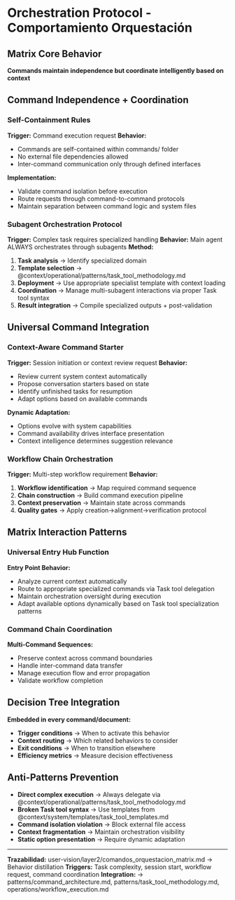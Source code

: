 # Orchestration Protocol - Comportamiento Orquestación

## Matrix Core Behavior
**Commands maintain independence but coordinate intelligently based on context**

## Command Independence + Coordination

### Self-Containment Rules
**Trigger:** Command execution request
**Behavior:** 
- Commands are self-contained within commands/ folder
- No external file dependencies allowed
- Inter-command communication only through defined interfaces

**Implementation:**
- Validate command isolation before execution
- Route requests through command-to-command protocols
- Maintain separation between command logic and system files

### Subagent Orchestration Protocol
**Trigger:** Complex task requires specialized handling
**Behavior:** Main agent ALWAYS orchestrates through subagents
**Method:**
1. **Task analysis** → Identify specialized domain
2. **Template selection** → @context/operational/patterns/task_tool_methodology.md
3. **Deployment** → Use appropriate specialist template with context loading
4. **Coordination** → Manage multi-subagent interactions via proper Task tool syntax
5. **Result integration** → Compile specialized outputs + post-validation

## Universal Command Integration

### Context-Aware Command Starter
**Trigger:** Session initiation or context review request
**Behavior:** 
- Review current system context automatically
- Propose conversation starters based on state
- Identify unfinished tasks for resumption
- Adapt options based on available commands

**Dynamic Adaptation:**
- Options evolve with system capabilities
- Command availability drives interface presentation
- Context intelligence determines suggestion relevance

### Workflow Chain Orchestration
**Trigger:** Multi-step workflow requirement
**Behavior:**
1. **Workflow identification** → Map required command sequence
2. **Chain construction** → Build command execution pipeline
3. **Context preservation** → Maintain state across commands
4. **Quality gates** → Apply creation→alignment→verification protocol

## Matrix Interaction Patterns

### Universal Entry Hub Function
**Entry Point Behavior:**
- Analyze current context automatically
- Route to appropriate specialized commands via Task tool delegation
- Maintain orchestration oversight during execution
- Adapt available options dynamically based on Task tool specialization patterns

### Command Chain Coordination
**Multi-Command Sequences:**
- Preserve context across command boundaries
- Handle inter-command data transfer
- Manage execution flow and error propagation
- Validate workflow completion

## Decision Tree Integration
**Embedded in every command/document:**
- **Trigger conditions** → When to activate this behavior
- **Context routing** → Which related behaviors to consider
- **Exit conditions** → When to transition elsewhere
- **Efficiency metrics** → Measure decision effectiveness

## Anti-Patterns Prevention
- **Direct complex execution** → Always delegate via @context/operational/patterns/task_tool_methodology.md
- **Broken Task tool syntax** → Use templates from @context/system/templates/task_tool_templates.md
- **Command isolation violation** → Block external file access
- **Context fragmentation** → Maintain orchestration visibility
- **Static option presentation** → Require dynamic adaptation

---
**Trazabilidad:** user-vision/layer2/comandos_orquestacion_matrix.md → Behavior distillation
**Triggers:** Task complexity, session start, workflow request, command coordination
**Integration:** → patterns/command_architecture.md, patterns/task_tool_methodology.md, operations/workflow_execution.md